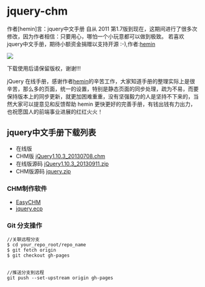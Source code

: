 jquery-chm
==========


作者[hemin]言：jquery中文手册 自从 2011 第1.7版到现在，这期间进行了很多次修改，因为作者相信：只要用心，哪怕一个小玩意都可以做到极致。
若喜欢 jquery中文手册，期待小额资金捐赠以支持开源 :-),作者:[hemin](http://hemin.cn)

[<img src="https://img.alipay.com/sys/personalprod/style/mc/btn-index.png">](http://me.alipay.com/hemin123)

下载使用后请保留版权，谢谢!!!

jQuery 在线手册，感谢作者[hemin](http://hemin.cn)的辛苦工作，大家知道手册的整理实际上是很辛苦，那么多的页面，统一的设置，特别是静态页面的同步处理，疏为不易，而要保持版本上的同步更新，就更加困难重重，没有坚强毅力的人是坚持不下来的，当然大家可以提意见和反馈帮助 hemin 更快更好的完善手册，有钱出钱有力出力，也祝愿国人的前端事业进展的红红火火！

## jquery中文手册下载列表

- 在线版 []()
- CHM版 [jQuery1.10.3_20130708.chm](downloads/jQuery1.10.3_20130708.chm)
- 在线版源码 [jQuery1.10.3_20130911.zip](downloads/jQuery1.10.3_20130911.zip)
- CHM版源码 [jquery.zip](downloads/jquery.zip)


### CHM制作软件

- [EasyCHM](downloads/EasyCHM.zip)
- [jquery.ecp](downloads/jquery.ecp)


### Git 分支操作

    //关联远程分支
    $ cd your_repo_root/repo_name
    $ git fetch origin
    $ git checkout gh-pages


    //推送分支到远程
    git push --set-upstream origin gh-pages
